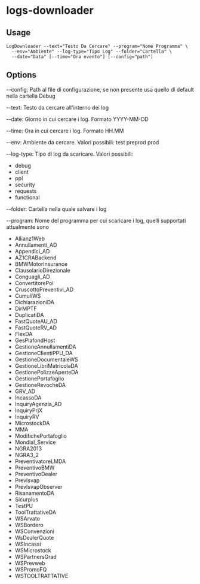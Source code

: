 # logs-downloader
## Usage
```
LogDownloader --text="Testo Da Cercare" --program="Nome Programma" \ 
  --env="Ambiente" --log-type="Tipo Log" --folder="Cartella" \ 
  --date="Data" [--time="Ora evento"] [--config="path"]
```


## Options
--config: Path al file di configurazione, se non presente usa quello di default nella cartella Debug

--text: Testo da cercare all'interno dei log

--date: Giorno in cui cercare i log. Formato YYYY-MM-DD

--time: Ora in cui cercare i log. Formato HH.MM

--env: Ambiente da cercare. Valori possibili:
  test
  preprod
  prod

--log-type: Tipo di log da scaricare. Valori possibili:
* debug
* client
* ppl
* security 
* requests   
* functional           
 
--folder: Cartella nella quale salvare i log
 
--program: Nome del programma per cui scaricare i log, quelli supportati attualmente sono
*  Allianz1Web                
*  Annullamenti_AD            
*  Appendici_AD               
*  AZ1CRABackend              
*  BMWMotorInsurance          
*  ClausolarioDirezionale     
*  Conguagli_AD               
*  ConvertitorePol            
*  CruscottoPreventivi_AD     
*  CumuliWS                   
*  DichiarazioniDA            
*  DirMPTF                    
*  DuplicatiDA                
*  FastQuoteAU_AD             
*  FastQuoteRV_AD             
*  FlexDA                     
*  GesPlafondHost             
*  GestioneAnnullamentiDA     
*  GestioneClientiPPU_DA      
*  GestioneDocumentaleWS      
*  GestioneLibriMatricolaDA   
*  GestionePolizzeAperteDA    
*  GestionePortafoglio        
*  GestioneRevocheDA          
*  GRV_AD                     
*  IncassoDA                 
*  InquiryAgenzia_AD          
*  InquiryPrjX                
*  InquiryRV                  
*  MicrostockDA               
*  MMA                        
*  ModifichePortafoglio    
*  Mondial_Service            
*  NGRA2013                   
*  NGRA3_2                    
*  PreventivatoreLMDA         
*  PreventivoBMW              
*  PreventivoDealer           
*  PrevIsvap                  
*  PrevIsvapObserver          
*  RisanamentoDA              
*  Sicurplus                  
*  TestPU                     
*  ToolTrattativeDA           
*  WSArvato                   
*  WSBordero                  
*  WSConvenzioni              
*  WsDealerQuote              
*  WSIncassi                  
*  WSMicrostock               
*  WSPartnersGrad             
*  WSPrevweb                  
*  WSPromoFQ                  
*  WSTOOLTRATTATIVE  
